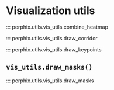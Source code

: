 # Visualization utils

::: perphix.utils.vis_utils.combine_heatmap

::: perphix.utils.vis_utils.draw_corridor

::: perphix.utils.vis_utils.draw_keypoints

## `vis_utils.draw_masks()`

::: perphix.utils.vis_utils.draw_masks
